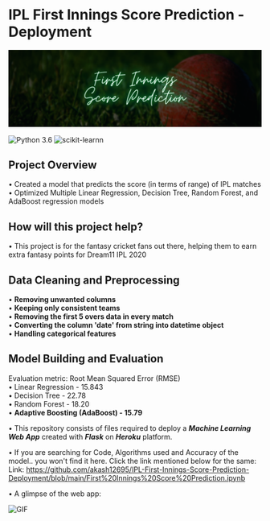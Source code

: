 # IPL First Innings Score Prediction - Deployment

![FISP](readme_resources/first-innings-banner.png)

![Python 3.6](https://img.shields.io/badge/Python-3.6-brightgreen.svg) ![scikit-learnn](https://img.shields.io/badge/Library-Scikit_Learn-orange.svg)


## Project Overview
• Created a model that predicts the score (in terms of range) of IPL matches<br/>
• Optimized Multiple Linear Regression, Decision Tree, Random Forest, and AdaBoost regression models 

## How will this project help?
• This project is for the fantasy cricket fans out there, helping them to earn extra fantasy points for Dream11 IPL 2020

## Data Cleaning and Preprocessing
• **Removing unwanted columns**<br/>
• **Keeping only consistent teams**<br/>
• **Removing the first 5 overs data in every match**<br/>
• **Converting the column 'date' from string into datetime object**<br/>
• **Handling categorical features**

## Model Building and Evaluation
Evaluation metric: Root Mean Squared Error (RMSE)<br/>
• Linear Regression - 15.843 <br/>
• Decision Tree - 22.78<br/>
• Random Forest - 18.20<br/>
• **Adaptive Boosting (AdaBoost) - 15.79**

• This repository consists of files required to deploy a ___Machine Learning Web App___ created with ___Flask___ on ___Heroku___ platform.

• If you are searching for Code, Algorithms used and Accuracy of the model.. you won't find it here. Click the link mentioned below for the same:
Link: https://github.com/akash12695/IPL-First-Innings-Score-Prediction-Deployment/blob/main/First%20Innings%20Score%20Prediction.ipynb

• A glimpse of the web app:

   ![GIF](readme_resources/ipl-first-innings-score-predictor.gif)
 
